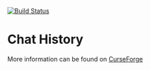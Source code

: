 [![Build Status](https://github.drone.dyonb.nl/api/badges/HeyItsMeNobody/chathistory/status.svg?ref=refs/heads/master)](https://github.drone.dyonb.nl/HeyItsMeNobody/chathistory)

# Chat History

More information can be found on [CurseForge](https://www.curseforge.com/minecraft/mc-mods/chat-history)
